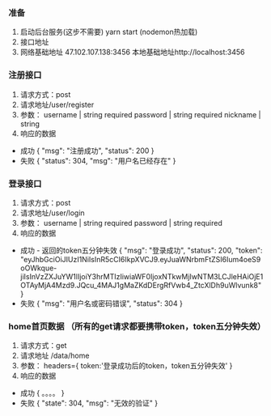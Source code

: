 ### 准备
1. 启动后台服务(这步不需要)
yarn start  (nodemon热加载)
2. 接口地址
3. 网络基础地址 47.102.107.138:3456  本地基础地址http://localhost:3456

### 注册接口
1. 请求方式：post
2. 请求地址/user/register
3. 参数：
username | string required
password | string required
nickname | string
4. 响应的数据
- 成功
{
  "msg": "注册成功",
  "status": 200
}
- 失败
{
  "status": 304,
  "msg": "用户名已经存在"
}
### 登录接口
1. 请求方式：post
2. 请求地址/user/login
3. 参数：
username | string required
password | string required
4. 响应的数据
- 成功 - 返回的token五分钟失效
{
  "msg": "登录成功",
  "status": 200,
  "token": "eyJhbGciOiJIUzI1NiIsInR5cCI6IkpXVCJ9.eyJuaWNrbmFtZSI6Ium4oeS9oOWkque-jiIsInVzZXJuYW1lIjoiY3hrMTIzIiwiaWF0IjoxNTkwMjIwNTM3LCJleHAiOjE1OTAyMjA4Mzd9.JQcu_4MAJ1gMaZKdDErgRfVwb4_ZtcXlDh9uWlvunk8"
}
- 失败
{
  "msg": "用户名或密码错误",
  "status": 304
}

### home首页数据 （所有的get请求都要携带token，token五分钟失效）
1. 请求方式：get
2. 请求地址
/data/home
3. 参数：
headers={
    token:'登录成功后的token，token五分钟失效'
}
4. 响应的数据
- 成功
{
  。。。。
}
- 失败
{
  "state": 304,
  "msg": "无效的验证"
}


